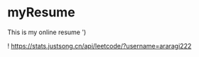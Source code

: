 # myResume
This is my online resume ')

! https://stats.justsong.cn/api/leetcode/?username=araragi222
